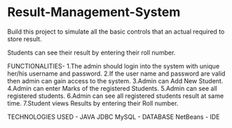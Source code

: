 # Result-Management-System
Build this project to simulate all the basic controls that an actual required to store result.

Students can see their result by entering their roll number.

FUNCTIONALITIES-
1.The admin should login into the system with unique her/his username and password.
2.If the user name and password are valid then admin can gain access to the system.
3.Admin can Add New Student.
4.Admin can enter Marks of the registered Students.
5.Admin can see all registered students.
6.Admin can see all registered students result at same time.
7.Student views Results by entering their Roll number.

TECHNOLOGIES USED - 
JAVA
JDBC
MySQL - DATABASE
NetBeans - IDE
